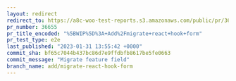 ```yaml
---
layout: redirect
redirect_to: https://a8c-woo-test-reports.s3.amazonaws.com/public/pr/36655/e2e/index.html
pr_number: 36655
pr_title_encoded: "%5BWIP%5D%3A+Add%2Fmigrate+react+hook+form"
pr_test_type: e2e
last_published: "2023-01-31 13:55:42 +0000"
commit_sha: bf65c7044b437bc86d7e9ffdbfb8617be5fe0663
commit_message: "Migrate feature field"
branch_name: add/migrate-react-hook-form
---
```


